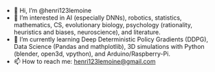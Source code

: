 - 👋 Hi, I’m @henri123lemoine
- 👀 I’m interested in AI (especially DNNs), robotics, statistics, mathematics, CS, evolutionary biology, psychology (rationality, heuristics and biases, neuroscience), and literature.
- 🌱 I’m currently learning Deep Deterministic Policy Gradients (DDPG), Data Science (Pandas and mathplotlib), 3D simulations with Python (blender, open3d, vpython), and Arduino/Raspberry-Pi.
- 📫 How to reach me: henri123lemoine@gmail.com

<!---
henri123lemoine/henri123lemoine is a ✨ special ✨ repository because its `README.md` (this file) appears on your GitHub profile.
You can click the Preview link to take a look at your changes.
--->
